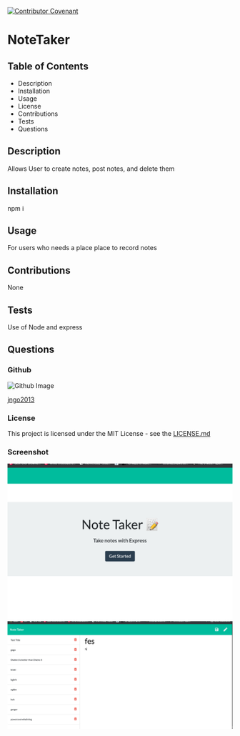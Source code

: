 
[![Contributor Covenant](https://img.shields.io/badge/Contributor%20Covenant-v2.0%20adopted-ff69b4.svg)](https://www.contributor-covenant.org/version/2/0/code_of_conduct/)
  # NoteTaker
  
  ## Table of Contents
  - Description
  - Installation
  - Usage
  - License
  - Contributions
  - Tests
  - Questions
  
  ## Description
  Allows User to create notes, post notes, and delete them
  
  ## Installation
  npm i

  ## Usage
  For users who needs a place place to record notes

  ## Contributions
  None

  ## Tests
  Use of Node and express

  ## Questions
  

  ### Github
  ![Github Image](https://avatars2.githubusercontent.com/u/60833100?v=4)  

  [jngo2013](https://github.com/jngo2013)

  ### License
  This project is licensed under the MIT License - see the [LICENSE.md](https://choosealicense.com/licenses/mit/#) 


  ### Screenshot

  ![ss1](images/ss1.png)
  ![ss2](images/ss2.png)
